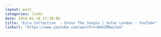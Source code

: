 ```yaml
---
layout: post
categories: links
date: 2019-02-10 17:30:09
title: "Ezra Collective  - Enter The Jungle | Sofar London - YouTube"
linkurl: "https://www.youtube.com/watch?v=WGkZM6wjIwk"
---
```

